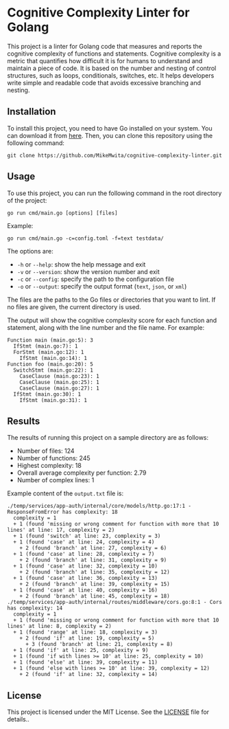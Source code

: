 
# Cognitive Complexity Linter for Golang

This project is a linter for Golang code that measures and reports the cognitive complexity of functions and statements. Cognitive complexity is a metric that quantifies how difficult it is for humans to understand and maintain a piece of code. It is based on the number and nesting of control structures, such as loops, conditionals, switches, etc. It helps developers write simple and readable code that avoids excessive branching and nesting.

## Installation

To install this project, you need to have Go installed on your system. You can download it from [here](^1^). Then, you can clone this repository using the following command:

```
git clone https://github.com/MikeMwita/cognitive-complexity-linter.git
```

## Usage

To use this project, you can run the following command in the root directory of the project:

```
go run cmd/main.go [options] [files]
```
Example:
```
go run cmd/main.go -c=config.toml -f=text testdata/   
```
The options are:

- `-h` or `--help`: show the help message and exit
- `-v` or `--version`: show the version number and exit
- `-c` or `--config`: specify the path to the configuration file
- `-o` or `--output`: specify the output format (`text`, `json`, or `xml`)

The files are the paths to the Go files or directories that you want to lint. If no files are given, the current directory is used.

The output will show the cognitive complexity score for each function and statement, along with the line number and the file name. For example:

```
Function main (main.go:5): 3
  IfStmt (main.go:7): 1
  ForStmt (main.go:12): 1
    IfStmt (main.go:14): 1
Function foo (main.go:20): 5
  SwitchStmt (main.go:22): 1
    CaseClause (main.go:23): 1
    CaseClause (main.go:25): 1
    CaseClause (main.go:27): 1
  IfStmt (main.go:30): 1
    IfStmt (main.go:31): 1
```

## Results

The results of running this project on a sample directory are as follows:

- Number of files: 124
- Number of functions: 245
- Highest complexity: 18
- Overall average complexity per function: 2.79
- Number of complex lines: 1

Example content of the `output.txt` file is:

```
./temp/services/app-auth/internal/core/models/http.go:17:1 - ResponseFromError has complexity: 18
  complexity = 1
  + 1 (found 'missing or wrong comment for function with more that 10 lines' at line: 17, complexity = 2)
  + 1 (found 'switch' at line: 23, complexity = 3)
  + 1 (found 'case' at line: 24, complexity = 4)
    + 2 (found 'branch' at line: 27, complexity = 6)
  + 1 (found 'case' at line: 28, complexity = 7)
    + 2 (found 'branch' at line: 31, complexity = 9)
  + 1 (found 'case' at line: 32, complexity = 10)
    + 2 (found 'branch' at line: 35, complexity = 12)
  + 1 (found 'case' at line: 36, complexity = 13)
    + 2 (found 'branch' at line: 39, complexity = 15)
  + 1 (found 'case' at line: 40, complexity = 16)
    + 2 (found 'branch' at line: 45, complexity = 18)
./temp/services/app-auth/internal/routes/middleware/cors.go:8:1 - Cors has complexity: 14
  complexity = 1
  + 1 (found 'missing or wrong comment for function with more that 10 lines' at line: 8, complexity = 2)
  + 1 (found 'range' at line: 18, complexity = 3)
    + 2 (found 'if' at line: 19, complexity = 5)
      + 3 (found 'branch' at line: 21, complexity = 8)
  + 1 (found 'if' at line: 25, complexity = 9)
  + 1 (found 'if with lines >= 10' at line: 25, complexity = 10)
  + 1 (found 'else' at line: 39, complexity = 11)
  + 1 (found 'else with lines >= 10' at line: 39, complexity = 12)
    + 2 (found 'if' at line: 32, complexity = 14)
```

## License

This project is licensed under the MIT License. See the [LICENSE](^2^) file for details..

